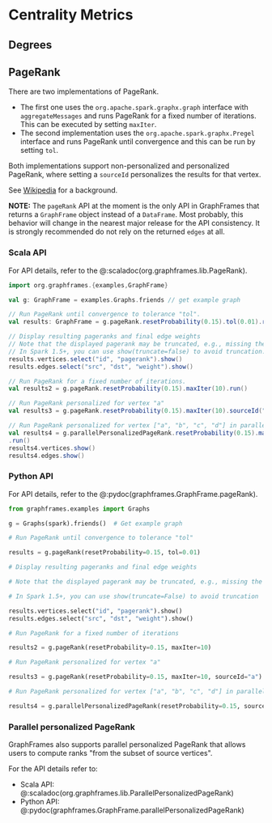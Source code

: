 # Centrality Metrics

## Degrees

## PageRank

There are two implementations of PageRank.

* The first one uses the `org.apache.spark.graphx.graph` interface with `aggregateMessages` and runs PageRank for a fixed number of iterations. This can be executed by setting `maxIter`.
* The second implementation uses the `org.apache.spark.graphx.Pregel` interface and runs PageRank until convergence and this can be run by setting `tol`.

Both implementations support non-personalized and personalized PageRank, where setting a `sourceId` personalizes the results for that vertex.

See [Wikipedia](https://en.wikipedia.org/wiki/PageRank) for a background.

**NOTE:** The `pageRank` API at the moment is the only API in GraphFrames that returns a `GraphFrame` object instead of a `DataFrame`. Most probably, this behavior will change in the nearest major release for the API consistency. It is strongly recommended do not rely on the returned `edges` at all.

### Scala API

For API details, refer to the @:scaladoc(org.graphframes.lib.PageRank).

```scala
import org.graphframes.{examples,GraphFrame}

val g: GraphFrame = examples.Graphs.friends // get example graph

// Run PageRank until convergence to tolerance "tol".
val results: GraphFrame = g.pageRank.resetProbability(0.15).tol(0.01).run()

// Display resulting pageranks and final edge weights
// Note that the displayed pagerank may be truncated, e.g., missing the E notation.
// In Spark 1.5+, you can use show(truncate=false) to avoid truncation.
results.vertices.select("id", "pagerank").show()
results.edges.select("src", "dst", "weight").show()

// Run PageRank for a fixed number of iterations.
val results2 = g.pageRank.resetProbability(0.15).maxIter(10).run()

// Run PageRank personalized for vertex "a"
val results3 = g.pageRank.resetProbability(0.15).maxIter(10).sourceId("a").run()

// Run PageRank personalized for vertex ["a", "b", "c", "d"] in parallel
val results4 = g.parallelPersonalizedPageRank.resetProbability(0.15).maxIter(10).sourceIds(Array("a", "b", "c", "d"))
.run()
results4.vertices.show()
results4.edges.show()
```

### Python API

For API details, refer to the @:pydoc(graphframes.GraphFrame.pageRank).

```python
from graphframes.examples import Graphs

g = Graphs(spark).friends()  # Get example graph

# Run PageRank until convergence to tolerance "tol"

results = g.pageRank(resetProbability=0.15, tol=0.01)

# Display resulting pageranks and final edge weights

# Note that the displayed pagerank may be truncated, e.g., missing the E notation

# In Spark 1.5+, you can use show(truncate=False) to avoid truncation

results.vertices.select("id", "pagerank").show()
results.edges.select("src", "dst", "weight").show()

# Run PageRank for a fixed number of iterations

results2 = g.pageRank(resetProbability=0.15, maxIter=10)

# Run PageRank personalized for vertex "a"

results3 = g.pageRank(resetProbability=0.15, maxIter=10, sourceId="a")

# Run PageRank personalized for vertex ["a", "b", "c", "d"] in parallel

results4 = g.parallelPersonalizedPageRank(resetProbability=0.15, sourceIds=["a", "b", "c", "d"], maxIter=10)
```

### Parallel personalized PageRank

GraphFrames also supports parallel personalized PageRank that allows users to compute ranks "from the subset of source vertices".

For the API details refer to:

* Scala API: @:scaladoc(org.graphframes.lib.ParallelPersonalizedPageRank)
* Python API: @:pydoc(graphframes.GraphFrame.parallelPersonalizedPageRank)